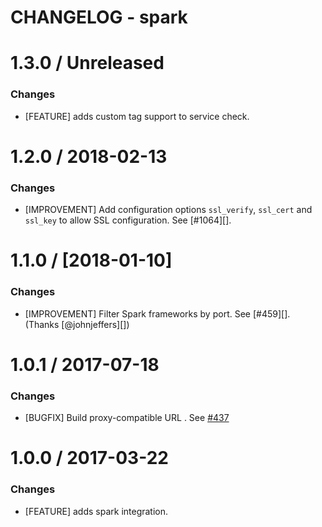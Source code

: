 # CHANGELOG - spark

1.3.0 / Unreleased
==================

### Changes

* [FEATURE] adds custom tag support to service check.

1.2.0 / 2018-02-13
==================

### Changes

* [IMPROVEMENT] Add configuration options `ssl_verify`, `ssl_cert` and `ssl_key` to allow SSL configuration. See [#1064][].

1.1.0 / [2018-01-10]
==================

### Changes

* [IMPROVEMENT] Filter Spark frameworks by port. See [#459][].  (Thanks [@johnjeffers][])


1.0.1 / 2017-07-18
==================

### Changes

* [BUGFIX] Build proxy-compatible URL . See [#437][]

1.0.0 / 2017-03-22
==================

### Changes

* [FEATURE] adds spark integration.

<!--- The following link definition list is generated by PimpMyChangelog --->
[#437]: https://github.com/DataDog/integrations-core/issues/437
